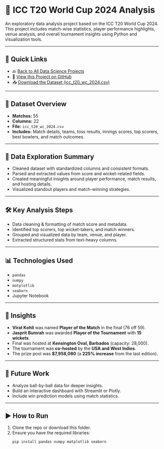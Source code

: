 # 🏏 ICC T20 World Cup 2024 Analysis

An exploratory data analysis project based on the ICC T20 World Cup 2024. This project includes match-wise statistics, player performance highlights, venue analysis, and overall tournament insights using Python and visualization tools.

---

## 🔗 Quick Links

- 🔙 [Back to All Data Science Projects](https://github.com/ShivamMahto2105/Data-Science-Projects)
- 📄 [View this Project on GitHub](https://github.com/ShivamMahto2105/Data-Science-Projects/blob/main/2.%20ICC%20Men%20T20/ICC%20MEN%20T20.pdf)
- 📥 [Download the Dataset (icc_t20_wc_2024.csv)](https://github.com/ShivamMahto2105/Data-Science-Projects/blob/main/2.%20ICC%20Men%20T20/ICC%20Mens%20T20%20Worldcup.csv)

---

## 📁 Dataset Overview

- **Matches:** 55  
- **Columns:** 22  
- **File:** `icc_t20_wc_2024.csv`  
- **Includes:** Match details, teams, toss results, innings scores, top scorers, best bowlers, and match outcomes.

---

## 🧪 Data Exploration Summary

- Cleaned dataset with standardized columns and consistent formats.
- Parsed and extracted values from score and wicket-related fields.
- Created meaningful insights around player performance, match results, and hosting details.
- Visualized standout players and match-winning strategies.

---

## 🛠️ Key Analysis Steps

- Data cleaning & formatting of match score and metadata.
- Identified top scorers, top wicket-takers, and match winners.
- Grouped and visualized data by team, venue, and player.
- Extracted structured stats from text-heavy columns.

---

## 📊 Technologies Used

- `pandas`
- `numpy`
- `matplotlib`
- `seaborn`
- Jupyter Notebook

---

## 📌 Insights

- **Virat Kohli** was named **Player of the Match** in the final (76 off 59).
- **Jasprit Bumrah** was awarded **Player of the Tournament** with **15 wickets**.
- Final was hosted at **Kensington Oval, Barbados** (capacity: 28,000).
- The tournament was **co-hosted** by the **USA and West Indies**.
- The prize pool was **$7,958,080** (a **225% increase** from the last edition).

---

## 🚀 Future Work

- Analyze ball-by-ball data for deeper insights.
- Build an interactive dashboard with Streamlit or Plotly.
- Include win prediction models using match statistics.

---

## ▶️ How to Run

1. Clone the repo or download this folder.
2. Ensure you have the required libraries:
   ```bash
   pip install pandas numpy matplotlib seaborn
